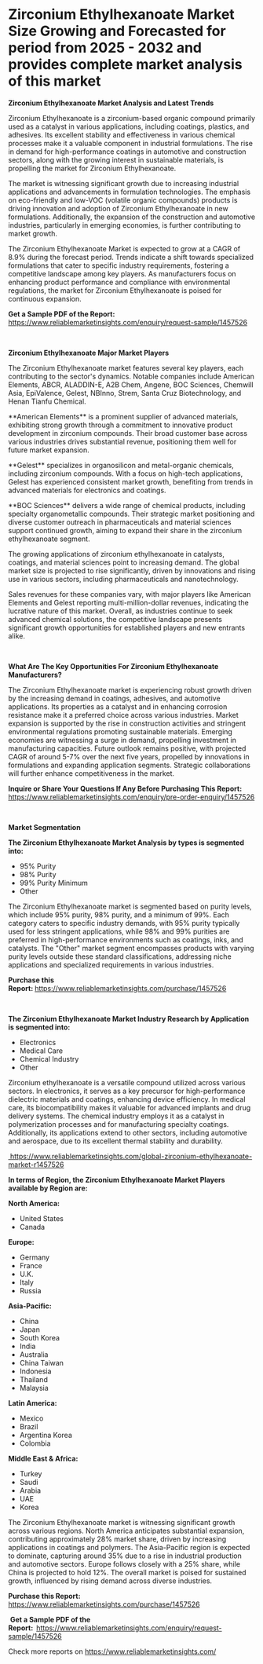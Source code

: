 <p><h1>Zirconium Ethylhexanoate Market Size Growing and Forecasted for period from 2025 - 2032 and provides complete market analysis of this market</h1></p><p><strong>Zirconium Ethylhexanoate Market Analysis and Latest Trends</strong></p>
<p><p>Zirconium Ethylhexanoate is a zirconium-based organic compound primarily used as a catalyst in various applications, including coatings, plastics, and adhesives. Its excellent stability and effectiveness in various chemical processes make it a valuable component in industrial formulations. The rise in demand for high-performance coatings in automotive and construction sectors, along with the growing interest in sustainable materials, is propelling the market for Zirconium Ethylhexanoate.</p><p>The market is witnessing significant growth due to increasing industrial applications and advancements in formulation technologies. The emphasis on eco-friendly and low-VOC (volatile organic compounds) products is driving innovation and adoption of Zirconium Ethylhexanoate in new formulations. Additionally, the expansion of the construction and automotive industries, particularly in emerging economies, is further contributing to market growth. </p><p>The Zirconium Ethylhexanoate Market is expected to grow at a CAGR of 8.9% during the forecast period. Trends indicate a shift towards specialized formulations that cater to specific industry requirements, fostering a competitive landscape among key players. As manufacturers focus on enhancing product performance and compliance with environmental regulations, the market for Zirconium Ethylhexanoate is poised for continuous expansion.</p></p>
<p><strong>Get a Sample PDF of the Report:&nbsp;</strong> <a href="https://www.reliablemarketinsights.com/enquiry/request-sample/1457526?utm_campaign=3064&utm_medium=2&utm_source=Github&utm_content=ia&utm_term=30032025&utm_id=zirconium-ethylhexanoate">https://www.reliablemarketinsights.com/enquiry/request-sample/1457526</a></p>
<p>&nbsp;</p>
<p><strong>Zirconium Ethylhexanoate Major Market Players</strong></p>
<p><p>The Zirconium Ethylhexanoate market features several key players, each contributing to the sector's dynamics. Notable companies include American Elements, ABCR, ALADDIN-E, A2B Chem, Angene, BOC Sciences, Chemwill Asia, EpiValence, Gelest, NBInno, Strem, Santa Cruz Biotechnology, and Henan Tianfu Chemical.</p><p>**American Elements** is a prominent supplier of advanced materials, exhibiting strong growth through a commitment to innovative product development in zirconium compounds. Their broad customer base across various industries drives substantial revenue, positioning them well for future market expansion.</p><p>**Gelest** specializes in organosilicon and metal-organic chemicals, including zirconium compounds. With a focus on high-tech applications, Gelest has experienced consistent market growth, benefiting from trends in advanced materials for electronics and coatings.</p><p>**BOC Sciences** delivers a wide range of chemical products, including specialty organometallic compounds. Their strategic market positioning and diverse customer outreach in pharmaceuticals and material sciences support continued growth, aiming to expand their share in the zirconium ethylhexanoate segment.</p><p>The growing applications of zirconium ethylhexanoate in catalysts, coatings, and material sciences point to increasing demand. The global market size is projected to rise significantly, driven by innovations and rising use in various sectors, including pharmaceuticals and nanotechnology.</p><p>Sales revenues for these companies vary, with major players like American Elements and Gelest reporting multi-million-dollar revenues, indicating the lucrative nature of this market. Overall, as industries continue to seek advanced chemical solutions, the competitive landscape presents significant growth opportunities for established players and new entrants alike.</p></p>
<p>&nbsp;</p>
<p><strong>What Are The Key Opportunities For Zirconium Ethylhexanoate Manufacturers?</strong></p>
<p><p>The Zirconium Ethylhexanoate market is experiencing robust growth driven by the increasing demand in coatings, adhesives, and automotive applications. Its properties as a catalyst and in enhancing corrosion resistance make it a preferred choice across various industries. Market expansion is supported by the rise in construction activities and stringent environmental regulations promoting sustainable materials. Emerging economies are witnessing a surge in demand, propelling investment in manufacturing capacities. Future outlook remains positive, with projected CAGR of around 5-7% over the next five years, propelled by innovations in formulations and expanding application segments. Strategic collaborations will further enhance competitiveness in the market.</p></p>
<p><strong>Inquire or Share Your Questions If Any Before Purchasing This Report:</strong> <a href="https://www.reliablemarketinsights.com/enquiry/pre-order-enquiry/1457526?utm_campaign=3064&utm_medium=2&utm_source=Github&utm_content=ia&utm_term=30032025&utm_id=zirconium-ethylhexanoate">https://www.reliablemarketinsights.com/enquiry/pre-order-enquiry/1457526</a></p>
<p>&nbsp;</p>
<p><strong>Market Segmentation</strong></p>
<p><strong>The Zirconium Ethylhexanoate Market Analysis by types is segmented into:</strong></p>
<p><ul><li>95% Purity</li><li>98% Purity</li><li>99% Purity Minimum</li><li>Other</li></ul></p>
<p><p>The Zirconium Ethylhexanoate market is segmented based on purity levels, which include 95% purity, 98% purity, and a minimum of 99%. Each category caters to specific industry demands, with 95% purity typically used for less stringent applications, while 98% and 99% purities are preferred in high-performance environments such as coatings, inks, and catalysts. The "Other" market segment encompasses products with varying purity levels outside these standard classifications, addressing niche applications and specialized requirements in various industries.</p></p>
<p><strong>Purchase this Report:&nbsp;</strong><a href="https://www.reliablemarketinsights.com/purchase/1457526?utm_campaign=3064&utm_medium=2&utm_source=Github&utm_content=ia&utm_term=30032025&utm_id=zirconium-ethylhexanoate">https://www.reliablemarketinsights.com/purchase/1457526</a></p>
<p>&nbsp;</p>
<p><strong>The Zirconium Ethylhexanoate Market Industry Research by Application is segmented into:</strong></p>
<p><ul><li>Electronics</li><li>Medical Care</li><li>Chemical Industry</li><li>Other</li></ul></p>
<p><p>Zirconium ethylhexanoate is a versatile compound utilized across various sectors. In electronics, it serves as a key precursor for high-performance dielectric materials and coatings, enhancing device efficiency. In medical care, its biocompatibility makes it valuable for advanced implants and drug delivery systems. The chemical industry employs it as a catalyst in polymerization processes and for manufacturing specialty coatings. Additionally, its applications extend to other sectors, including automotive and aerospace, due to its excellent thermal stability and durability.</p></p>
<p><a href="https://www.reliablemarketinsights.com/global-zirconium-ethylhexanoate-market-r1457526?utm_campaign=3064&utm_medium=2&utm_source=Github&utm_content=ia&utm_term=30032025&utm_id=zirconium-ethylhexanoate">&nbsp;https://www.reliablemarketinsights.com/global-zirconium-ethylhexanoate-market-r1457526</a></p>
<p><strong>In terms of Region, the Zirconium Ethylhexanoate Market Players available by Region are:</strong></p>
<p>
    <p> <strong> North America: </strong>
        <ul>
            <li>United States</li>
            <li>Canada</li>
        </ul>
        </p> 
    <p> <strong> Europe: </strong>
        <ul>
            <li>Germany</li>
            <li>France</li>
            <li>U.K.</li>
            <li>Italy</li>
            <li>Russia</li>
        </ul>
        </p> 
    <p> <strong> Asia-Pacific: </strong>
        <ul>
            <li>China</li>
            <li>Japan</li>
            <li>South Korea</li>
            <li>India</li>
            <li>Australia</li>
            <li>China Taiwan</li>
            <li>Indonesia</li>
            <li>Thailand</li>
            <li>Malaysia</li>
        </ul>
        </p> 
    <p> <strong> Latin America: </strong>
        <ul>
            <li>Mexico</li>
            <li>Brazil</li>
            <li>Argentina Korea</li>
            <li>Colombia</li>
        </ul>
        </p> 
    <p> <strong> Middle East & Africa: </strong>
        <ul>
            <li>Turkey</li>
            <li>Saudi</li>
            <li>Arabia</li>
            <li>UAE</li>
            <li>Korea</li>
        </ul>
    </p>
    </p>
<p><p>The Zirconium Ethylhexanoate market is witnessing significant growth across various regions. North America anticipates substantial expansion, contributing approximately 28% market share, driven by increasing applications in coatings and polymers. The Asia-Pacific region is expected to dominate, capturing around 35% due to a rise in industrial production and automotive sectors. Europe follows closely with a 25% share, while China is projected to hold 12%. The overall market is poised for sustained growth, influenced by rising demand across diverse industries.</p></p>
<p><strong>Purchase this Report: </strong><a href="https://www.reliablemarketinsights.com/purchase/1457526?utm_campaign=3064&utm_medium=2&utm_source=Github&utm_content=ia&utm_term=30032025&utm_id=zirconium-ethylhexanoate">https://www.reliablemarketinsights.com/purchase/1457526</a></p>
<p>&nbsp;<strong>Get a Sample PDF of the Report:&nbsp;&nbsp;</strong><a href="https://www.reliablemarketinsights.com/enquiry/request-sample/1457526?utm_campaign=3064&utm_medium=2&utm_source=Github&utm_content=ia&utm_term=30032025&utm_id=zirconium-ethylhexanoate">https://www.reliablemarketinsights.com/enquiry/request-sample/1457526</a></p>
<p><strong></strong></p>
<p>Check more reports on <a href="https://www.reliablemarketinsights.com/?utm_campaign=3064&utm_medium=2&utm_source=Github&utm_content=ia&utm_term=30032025&utm_id=zirconium-ethylhexanoate">https://www.reliablemarketinsights.com/</a></p>